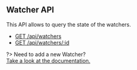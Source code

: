 ## Watcher API

This API allows to query the state of the watchers.

- [GET /api/watchers](api/watcher/get-watchers)
- [GET /api/watchers/:id](api/watcher/get-watcher)

?> Need to add a new Watcher?  
[Take a look at the documentation.](/watchers/)
